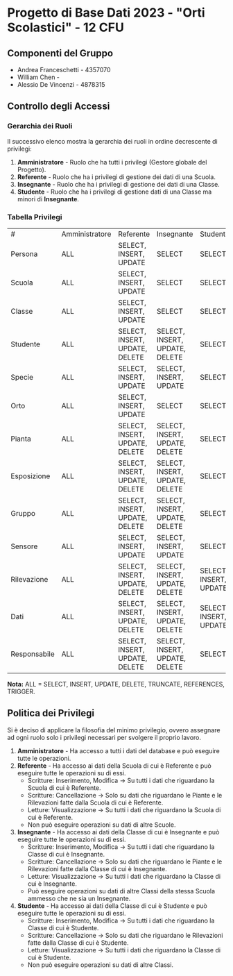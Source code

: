 
# Progetto di Base Dati 2023 - "Orti Scolastici" - 12 CFU

## Componenti del Gruppo

- Andrea Franceschetti - 4357070
- William Chen -
- Alessio De Vincenzi - 4878315

## Controllo degli Accessi

### Gerarchia dei Ruoli

Il successivo elenco mostra la gerarchia dei ruoli in ordine decrescente di privilegi:

1. **Amministratore** - Ruolo che ha tutti i privilegi (Gestore globale del Progetto).
2. **Referente** - Ruolo che ha i privilegi di gestione dei dati di una Scuola.
3. **Insegnante** - Ruolo che ha i privilegi di gestione dei dati di una Classe.
4. **Studente** - Ruolo che ha i privilegi di gestione dati di una Classe ma minori di **Insegnante**.

### Tabella Privilegi

<table>
<tr><td>#</td><td>Amministratore</td><td>Referente</td><td>Insegnante</td><td>Studente</td>
<tr><td>Persona</td><td>ALL</td><td>SELECT, INSERT, UPDATE</td><td>SELECT</td><td>SELECT</td>
<tr><td>Scuola</td><td>ALL</td><td>SELECT, INSERT, UPDATE</td><td>SELECT</td><td>SELECT</td>
<tr><td>Classe</td><td>ALL</td><td>SELECT, INSERT, UPDATE</td><td>SELECT</td><td>SELECT</td>
<tr><td>Studente</td><td>ALL</td><td>SELECT, INSERT, UPDATE, DELETE</td><td>SELECT, INSERT, UPDATE, DELETE</td><td>SELECT</td>
<tr><td>Specie</td><td>ALL</td><td>SELECT, INSERT, UPDATE</td><td>SELECT, INSERT, UPDATE</td><td>SELECT</td>
<tr><td>Orto</td><td>ALL</td><td>SELECT, INSERT, UPDATE</td><td>SELECT</td><td>SELECT</td>
<tr><td>Pianta</td><td>ALL</td><td>SELECT, INSERT, UPDATE, DELETE</td><td>SELECT, INSERT, UPDATE, DELETE</td><td>SELECT</td>
<tr><td>Esposizione</td><td>ALL</td><td>SELECT, INSERT, UPDATE, DELETE</td><td>SELECT, INSERT, UPDATE, DELETE</td><td>SELECT</td>
<tr><td>Gruppo</td><td>ALL</td><td>SELECT, INSERT, UPDATE, DELETE</td><td>SELECT, INSERT, UPDATE, DELETE</td><td>SELECT</td>
<tr><td>Sensore</td><td>ALL</td><td>SELECT, INSERT, UPDATE</td><td>SELECT, INSERT, UPDATE</td><td>SELECT</td>
<tr><td>Rilevazione</td><td>ALL</td><td>SELECT, INSERT, UPDATE, DELETE</td><td>SELECT, INSERT, UPDATE, DELETE</td><td>SELECT, INSERT, UPDATE</td>
<tr><td>Dati</td><td>ALL</td><td>SELECT, INSERT, UPDATE, DELETE</td><td>SELECT, INSERT, UPDATE, DELETE</td><td>SELECT, INSERT, UPDATE</td>
<tr><td>Responsabile</td><td>ALL</td><td>SELECT, INSERT, UPDATE, DELETE</td><td>SELECT, INSERT, UPDATE, DELETE</td><td>SELECT</td>
</table>

**Nota:** ALL = SELECT, INSERT, UPDATE, DELETE, TRUNCATE, REFERENCES, TRIGGER.

## Politica dei Privilegi

Si è deciso di applicare la filosofia del minimo privilegio, ovvero assegnare ad ogni ruolo solo i privilegi necessari per svolgere il proprio lavoro.

1. **Amministratore** - Ha accesso a tutti i dati del database e può eseguire tutte le operazioni.
2. **Referente** - Ha accesso ai dati della Scuola di cui è Referente e può eseguire tutte le operazioni su di essi.
    - Scritture: Inserimento, Modifica -> Su tutti i dati che riguardano la Scuola di cui è Referente.
    - Scritture: Cancellazione -> Solo su dati che riguardano le Piante e le Rilevazioni fatte dalla Scuola di cui è Referente.
    - Letture: Visualizzazione -> Su tutti i dati che riguardano la Scuola di cui è Referente.
    - Non può eseguire operazioni su dati di altre Scuole.
3. **Insegnante** - Ha accesso ai dati della Classe di cui è Insegnante e può eseguire tutte le operazioni su di essi.
    - Scritture: Inserimento, Modifica -> Su tutti i dati che riguardano la Classe di cui è Insegnante.
    - Scritture: Cancellazione -> Solo su dati che riguardano le Piante e le Rilevazioni fatte dalla Classe di cui è Insegnante.
    - Letture: Visualizzazione -> Su tutti i dati che riguardano la Classe di cui è Insegnante.
    - Può eseguire operazioni su dati di altre Classi della stessa Scuola ammesso che ne sia un Insegnante.
4. **Studente** - Ha accesso ai dati della Classe di cui è Studente e può eseguire tutte le operazioni su di essi.
    - Scritture: Inserimento, Modifica -> Su tutti i dati che riguardano la Classe di cui è Studente.
    - Scritture: Cancellazione -> Solo su dati che riguardano le Rilevazioni fatte dalla Classe di cui è Studente.
    - Letture: Visualizzazione -> Su tutti i dati che riguardano la Classe di cui è Studente.
    - Non può eseguire operazioni su dati di altre Classi.
    